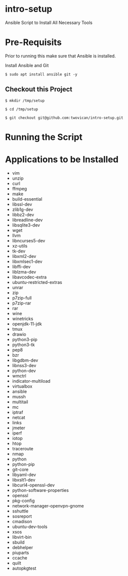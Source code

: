 # intro-setup
Ansible Script to Install All Necessary Tools

# Pre-Requisits
Prior to running this make sure that Ansible is installed.

Install Ansible and Git

`$ sudo apt install ansible git -y`

## Checkout this Project

`$ mkdir /tmp/setup`

`$ cd /tmp/setup`

`$ git checkout git@github.com:twovican/intro-setup.git`

# Running the Script


# Applications to be Installed

 - vim
 - unzip
 - curl
 - ffmpeg
 - make
 - build-essential
 - libssl-dev
 - zlib1g-dev
 - libbz2-dev
 - libreadline-dev
 - libsqlite3-dev
 - wget
 - llvm
 - libncurses5-dev
 - xz-utils
 - tk-dev
 - libxml2-dev
 - libxmlsec1-dev
 - libffi-dev
 - liblzma-dev
 - libavcodec-extra
 - ubuntu-restricted-extras
 - unrar
 - zip
 - p7zip-full
 - p7zip-rar
 - rar
 - wine
 - winetricks
 - openjdk-11-jdk
 - tmux
 - drawio
 - python3-pip
 - python3-tk
 - pep8
 - bzr
 - libgdbm-dev
 - libnss3-dev
 - python-dev
 - wmctrl
 - indicator-multiload
 - virtualbox
 - ansible
 - mussh
 - multitail
 - mc
 - iptraf
 - netcat
 - links
 - jmeter
 - iperf
 - iotop
 - htop
 - traceroute
 - nmap
 - python
 - python-pip
 - git-core
 - libyaml-dev
 - libxslt1-dev
 - libcurl4-openssl-dev
 - python-software-properties
 - openssl
 - pkg-config
 - network-manager-openvpn-gnome
 - sshuttle
 - sosreport
 - cmadison
 - ubuntu-dev-tools
 - xsos
 - libvirt-bin
 - sbuild
 - debhelper
 - piuparts
 - ccache
 - quilt
 - autopkgtest